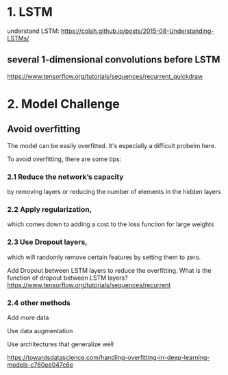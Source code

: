 # 1. LSTM
understand LSTM: https://colah.github.io/posts/2015-08-Understanding-LSTMs/


## several 1-dimensional convolutions before LSTM
https://www.tensorflow.org/tutorials/sequences/recurrent_quickdraw

# 2. Model Challenge
## Avoid overfitting
The model can be easily overfitted. It's especially a difficult probelm here. 

To avoid overfitting, there are some tips:

### 2.1 Reduce the network’s capacity
by removing layers or reducing the number of elements in the hidden layers

### 2.2 Apply regularization, 
which comes down to adding a cost to the loss function for large weights

### 2.3 Use Dropout layers, 
which will randomly remove certain features by setting them to zero.

Add Dropout between LSTM layers to reduce the overfitting. What is the function of dropout between LSTM layers?
https://www.tensorflow.org/tutorials/sequences/recurrent
### 2.4 other methods
Add more data

Use data augmentation

Use architectures that generalize well

https://towardsdatascience.com/handling-overfitting-in-deep-learning-models-c760ee047c6e
